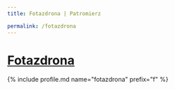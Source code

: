 ```yaml
---
title: Fotazdrona | Patromierz

permalink: /fotazdrona
---
```


# [Fotazdrona](https://patronite.pl/fotazdrona)

{% include profile.md name="fotazdrona" prefix="f" %}
